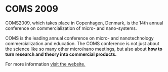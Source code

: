# COMS 2009

COMS2009, which takes place in Copenhagen, Denmark, is the 14th annual conference on commercialization of micro- and nano-systems.
<!--break-->
COMS is the leading annual conference on micro- and nanotechnology commercialization and education. The COMS conference is not just about the science like so many other micro/nano meetings, but also about <strong>how to turn research and theory into commercial products.</strong>

For more information [visit the website.](http://www.mancef-coms2009.org/)